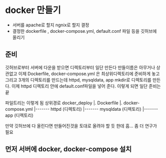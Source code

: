 # docker 만들기
- 서버를 apache로 할지 ngnix로 할지 결정
- 결정한 dockerfile , docker-compose.yml, default.conf 파일 등을 깃허브에 올리기

## 준비
깃허브로부터 서버에 다운을 받으면
디렉토리부터 일단 만든다 
만들이름은 아무거나 상관없고
이제 Dockerfile, docker-compose.yml 은 최상위디렉토리에 준비하게 놓고
그리고 3개의 디렉토리를 만드는데 httpd, mysqldata, app
mkdir로 디렉토리를 만든다. 이제 httpd 디렉토리 안에 default.conf파일을 넣어 준다. 이렇게 되면 일단 준비는 끝


파일트리는 이렇게 됨
상위경로
docker_deploy
   |. Dockerfile
   |. docker-compose.yml
   |------- httpd (디렉토리)
   |------- mysqldata (디렉토리)
   |------- app (디렉토리)

만약 깃허브에 다 올린다면 만들어진것을 토대로 올려야 할 듯 한데 흠...
좀 더 연구가 필요



## 먼저 서버에 docker, docker-compose 설치


